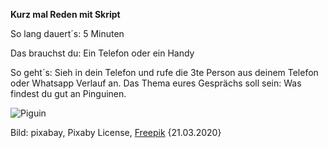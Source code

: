 **Kurz mal Reden mit Skript**

So lang dauert´s: 5 Minuten

Das brauchst du: Ein Telefon oder ein Handy

So geht´s: Sieh in dein Telefon und rufe die 3te Person aus deinem Telefon oder Whatsapp Verlauf an.
Das Thema eures Gesprächs soll sein: Was findest du gut an Pinguinen.

![Piguin](https://image.freepik.com/fotos-kostenlos/pinguingruppe_90839-426.jpg)

Bild: pixabay,  Pixaby License, [Freepik](https://de.freepik.com/fotos-kostenlos/pinguine-wasservoegeln-arctic_670645.htm) {21.03.2020}
